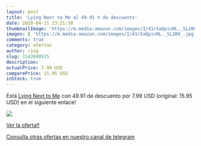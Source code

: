 ```yaml
---
layout: post
title: 'Lying Next to Me al 49.91 % de descuento'
date: 2020-04-11 23:21:38
thumbnailImage: 'https://m.media-amazon.com/images/I/41rSaQpivNL._SL200_.jpg'
images: [ 'https://m.media-amazon.com/images/I/41rSaQpivNL._SL200_.jpg' ]
comments: true
category: ofertas
author: ring
slug: 1542040515
description:
actualPrice: 7.99 USD
comparePrice: 15.95 USD
inStock: true
---
```


Está [Lying Next to Me](https://www.amazon.com/dp/1542040515/?tag=redken08-20) con 49.91 de descuento por 7.99 USD (original: 15.95 USD) en el siguiente enlace!

[![](https://m.media-amazon.com/images/I/41rSaQpivNL._SL200_.jpg)](https://www.amazon.com/dp/1542040515/?tag=redken08-20)

[Ver la oferta!!](https://www.amazon.com/dp/1542040515/?tag=redken08-20)

[Consulta otras ofertas en nuestro canal de telegram](https://t.me/s/ofertas25)
